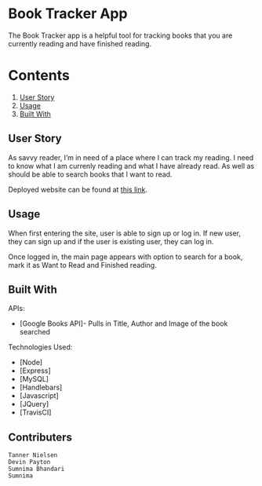 
# Book Tracker App

The Book Tracker app is a helpful tool for tracking books that you are currently reading and have finished reading.

# Contents
1. [User Story](#user-story)
2. [Usage](#usage)
3. [Built With](#built-with)


## User Story

As savvy reader, I’m in need of a place where I can track my reading. I need to know what I am currenly reading and what I have already read. As well as should be able to search books that I want to read. 

Deployed website can be found at [this link](https://book-trackerapp.herokuapp.com/).

## Usage 
When first entering the site, user is able to sign up or log in. If new user, they can sign up and if the user is existing user, they can log in.


Once logged in, the main page appears with option to search for a book, mark it as Want to Read and Finished reading.


## Built With

APIs:
- [Google Books API]- Pulls in Title, Author and Image of the book searched


Technologies Used:
- [Node]
- [Express] 
- [MySQL] 
- [Handlebars] 
- [Javascript] 
- [JQuery] 
- [TravisCI] 


## Contributers
    Tanner Nielsen
    Devin Payton
    Sumnima Bhandari
    Sumnima
